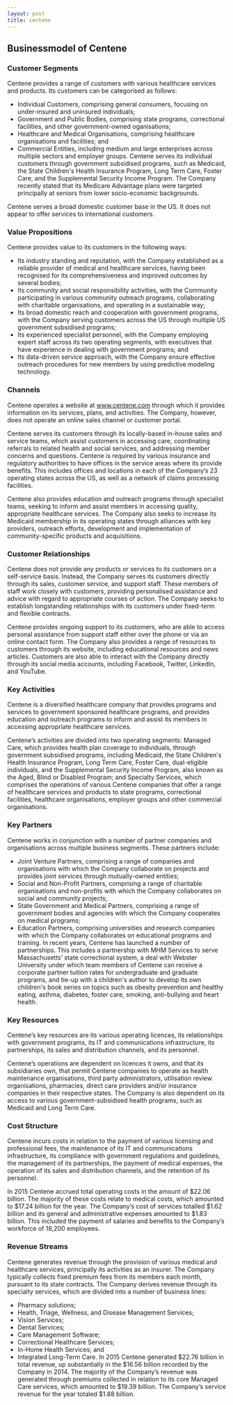 ```yaml
---
layout: post
title: centene
---
```


Businessmodel of Centene
-------------------------

### Customer Segments

Centene provides a range of customers with various healthcare services and products. Its customers can be categorised as follows:

 * Individual Customers, comprising general consumers, focusing on under-insured and uninsured individuals;
* Government and Public Bodies, comprising state programs, correctional facilities, and other government-owned oganisations;
* Healthcare and Medical Organisations, comprising healthcare organisations and facilities; and
* Commercial Entities, including medium and large enterprises across multiple sectors and employer groups.
 Centene serves its individual customers through government subsidised programs, such as Medicaid, the State Children's Health Insurance Program, Long Term Care, Foster Care, and the Supplemental Security Income Program. The Company recently stated that its Medicare Advantage plans were targeted principally at seniors from lower socio-economic backgrounds.

Centene serves a broad domestic customer base in the US. It does not appear to offer services to international customers.

### Value Propositions

Centene provides value to its customers in the following ways:

 * Its industry standing and reputation, with the Company established as a reliable provider of medical and healthcare services, having been recognised for its comprehensiveness and improved outcomes by several bodies;
* Its community and social responsibility activities, with the Community participating in various community outreach programs, collaborating with charitable organisations, and operating in a sustainable way;
* Its broad domestic reach and cooperation with government programs, with the Company serving customers across the US through multiple US government subsidised programs;
* Its experienced specialist personnel, with the Company employing expert staff across its two operating segments, with executives that have experience in dealing with government programs; and
* Its data-driven service approach, with the Company ensure effective outreach procedures for new members by using predictive modeling technology.
 ### Channels

Centene operates a website at www.centene.com through which it provides information on its services, plans, and activities. The Company, however, does not operate an online sales channel or customer portal.

Centene serves its customers through its locally-based in-house sales and service teams, which assist customers in accessing care, coordinating referrals to related health and social services, and addressing member concerns and questions. Centene is required by various insurance and regulatory authorities to have offices in the service areas where its provide benefits. This includes offices and locations in each of the Company’s 23 operating states across the US, as well as a network of claims processing facilities.

Centene also provides education and outreach programs through specialist teams, seeking to inform and assist members in accessing quality, appropriate healthcare services. The Company also seeks to increase its Medicaid membership in its operating states through alliances with key providers, outreach efforts, development and implementation of community-specific products and acquisitions.

### Customer Relationships

Centene does not provide any products or services to its customers on a self-service basis. Instead, the Company serves its customers directly through its sales, customer service, and support staff. These members of staff work closely with customers, providing personalised assistance and advice with regard to appropriate courses of action. The Company seeks to establish longstanding relationships with its customers under fixed-term and flexible contracts.

Centene provides ongoing support to its customers, who are able to access personal assistance from support staff either over the phone or via an online contact form. The Company also provides a range of resources to customers through its website, including educational resources and news articles. Customers are also able to interact with the Company directly through its social media accounts, including Facebook, Twitter, LinkedIn, and YouTube.

### Key Activities

Centene is a diversified healthcare company that provides programs and services to government sponsored healthcare programs, and provides education and outreach programs to inform and assist its members in accessing appropriate healthcare services.

Centene’s activities are divided into two operating segments: Managed Care, which provides health plan coverage to individuals, through government subsidised programs, including Medicaid, the State Children's Health Insurance Program, Long Term Care, Foster Care, dual-eligible individuals, and the Supplemental Security Income Program, also known as the Aged, Blind or Disabled Program; and Specialty Services, which comprises the operations of various Centene companies that offer a range of healthcare services and products to state programs, correctional facilities, healthcare organisations, employer groups and other commercial organisations.

### Key Partners

Centene works in conjunction with a number of partner companies and organisations across multiple business segments. These partners include:

 * Joint Venture Partners, comprising a range of companies and organisations with which the Company collaborate on projects and provides joint services through mutually-owned entities;
* Social and Non-Profit Partners, comprising a range of charitable organisations and non-profits with which the Company collaborates on social and community projects;
* State Government and Medical Partners, comprising a range of government bodies and agencies with which the Company cooperates on medical programs;
* Education Partners, comprising universities and research companies with which the Company collaborates on educational programs and training.
 In recent years, Centene has launched a number of partnerships. This includes a partnership with MHM Services to serve Massachusetts’ state correctional system, a deal with Webster University under which team members of Centene can receive a corporate partner tuition rates for undergraduate and graduate programs, and tie-up with a children's author to develop its own children's book series on topics such as obesity prevention and healthy eating, asthma, diabetes, foster care, smoking, anti-bullying and heart health.

### Key Resources

Centene’s key resources are its various operating licences, its relationships with government programs, its IT and communications infrastructure, its partnerships, its sales and distribution channels, and its personnel.

Centene’s operations are dependent on licences it owns, and that its subsidiaries own, that permit Centene companies to operate as health maintenance organisations, third party administrators, utilisation review organisations, pharmacies, direct care providers and/or insurance companies in their respective states. The Company is also dependent on its access to various government-subsidised health programs, such as Medicaid and Long Term Care.

### Cost Structure

Centene incurs costs in relation to the payment of various licensing and professional fees, the maintenance of its IT and communications infrastructure, its compliance with government regulations and guidelines, the management of its partnerships, the payment of medical expenses, the operation of its sales and distribution channels, and the retention of its personnel.

In 2015 Centene accrued total operating costs in the amount of $22.06 billion. The majority of these costs relate to medical costs, which amounted to $17.24 billion for the year. The Company’s cost of services totalled $1.62 billion and its general and administrative expenses amounted to $1.83 billion. This included the payment of salaries and benefits to the Company’s workforce of 18,200 employees.

### Revenue Streams

Centene generates revenue through the provision of various medical and healthcare services, principally its activities as an insurer. The Company typically collects fixed premium fees from its members each month, pursuant to its state contracts. The Company derives revenue through its specialty services, which are divided into a number of business lines:

 * Pharmacy solutions;
* Health, Triage, Wellness, and Disease Management Services;
* Vision Services;
* Dental Services;
* Care Management Software;
* Correctional Healthcare Services;
* In-Home Health Services; and
* Integrated Long-Term Care.
 In 2015 Centene generated $22.76 billion in total revenue, up substantially in the $16.56 billion recorded by the Company in 2014. The majority of the Company’s revenue was generated through premiums collected in relation to its core Managed Care services, which amounted to $19.39 billion. The Company’s service revenue for the year totaled $1.88 billion.
